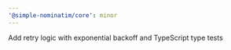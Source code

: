 ```yaml
---
'@simple-nominatim/core': minor
---
```


Add retry logic with exponential backoff and TypeScript type tests
